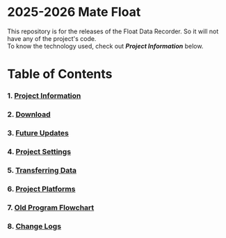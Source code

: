 # 2025-2026 Mate Float
This repository is for the releases of the Float Data Recorder. So it will not have any of the project's code.<br>
To know the technology used, check out _**Project Information**_ below.

# Table of Contents

### 1. [Project Information](Documentation/ProjectInformation.md)
### 2. [Download](Documentation/Download.md)
### 3. [Future Updates](Documentation/FutureUpdates.md)
### 4. [Project Settings](Documentation/Settings.md)
### 5. [Transferring Data](Documentation/DataTransfer.md)
### 6. [Project Platforms](Documentation/Platforms.md)
### 7. [Old Program Flowchart](Documentation/flowchart/system_flowchart_1_outdated.png)
### 8. [Change Logs](Documentation/ChangeLog)
